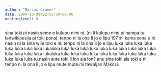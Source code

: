 ```yaml
---
author: "Marcos Cramer"
date: 2004-10-09T22:03:00+00:00
nestinglevel: 0
---
```

sina toki pi nasin seme e kulupu nimi ni. (ni li kulupu nimi pi nampa tu lonwikipesija pi toki pona). tenpo ni la ona li jo e lipu 197.mi kama sona e ni: nasin ni la sina wile toki e ni: tenpo ni la ona li jo e lipu luka luka luka luka luka luka luka luka lukaluka luka luka luka luka luka luka luka luka luka luka luka luka luka luka lukaluka luka luka luka luka luka luka luka luka luka luka luka luka luka tu.nasin ante toki li lon ala lon? anu sina toki ala toki e ni: tenpo ni la ona li jo e lipu mute mute.mi tawa!jan Makosi.
